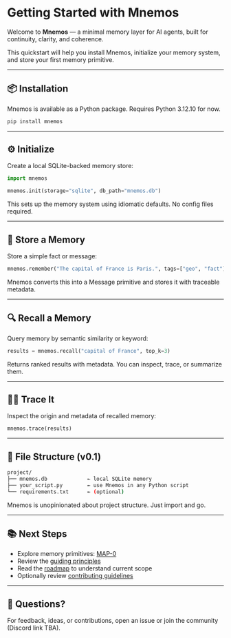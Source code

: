 # Getting Started with Mnemos

Welcome to **Mnemos** — a minimal memory layer for AI agents, built for continuity, clarity, and coherence.

This quickstart will help you install Mnemos, initialize your memory system, and store your first memory primitive.

---

## 📦 Installation

Mnemos is available as a Python package. Requires Python 3.12.10 for now.

```bash
pip install mnemos
```

---

## ⚙️ Initialize

Create a local SQLite-backed memory store:

```python
import mnemos

mnemos.init(storage="sqlite", db_path="mnemos.db")
```

This sets up the memory system using idiomatic defaults. No config files required.

---

## 🧠 Store a Memory

Store a simple fact or message:

```python
mnemos.remember("The capital of France is Paris.", tags=["geo", "fact"])
```

Mnemos converts this into a Message primitive and stores it with traceable metadata.

---

## 🔍 Recall a Memory

Query memory by semantic similarity or keyword:

```python
results = mnemos.recall("capital of France", top_k=3)
```

Returns ranked results with metadata. You can inspect, trace, or summarize them.

---

## 🕵️‍♀️ Trace It

Inspect the origin and metadata of recalled memory:

```python
mnemos.trace(results)
```

---

## 📁 File Structure (v0.1)

```bash
project/
├── mnemos.db             ← local SQLite memory
├── your_script.py        ← use Mnemos in any Python script
└── requirements.txt      ← (optional)
```

Mnemos is unopinionated about project structure. Just import and go.

---

## 📚 Next Steps

- Explore memory primitives: [MAP-0](../maps/map-0_memory-primitives.md)
- Review the [guiding principles](./principles.md)
- Read the [roadmap](./roadmap.md) to understand current scope
- Optionally review [contributing guidelines](./contributing.md)

---

## 💬 Questions?

For feedback, ideas, or contributions, open an issue or join the community (Discord link TBA).
